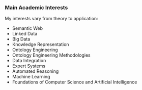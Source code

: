 ### Main Academic Interests
My interests vary from theory to application:

* Semantic Web
* Linked Data
* Big Data
* Knowledge Representation
* Ontology Engineering
* Ontology Engineering Methodologies
* Data Integration
* Expert Systems
* Automated Reasoning
* Machine Learning
* Foundations of Computer Science and Artificial Intelligence